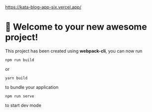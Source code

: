 
https://kata-blog-app-six.vercel.app/

# 🚀 Welcome to your new awesome project!

This project has been created using **webpack-cli**, you can now run

```
npm run build
```

or

```
yarn build
```
to bundle your application



```
npm run serve
```
to start dev mode

